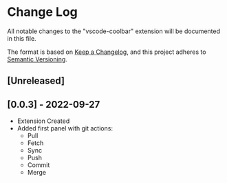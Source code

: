# Change Log

All notable changes to the "vscode-coolbar" extension will be documented in this file.

The format is based on [Keep a Changelog](https://keepachangelog.com/en/1.0.0/),
and this project adheres to [Semantic Versioning](https://semver.org/spec/v2.0.0.html).


## [Unreleased]

## [0.0.3] - 2022-09-27
 - Extension Created
 - Added first panel with git actions:
   - Pull
   - Fetch
   - Sync
   - Push
   - Commit
   - Merge